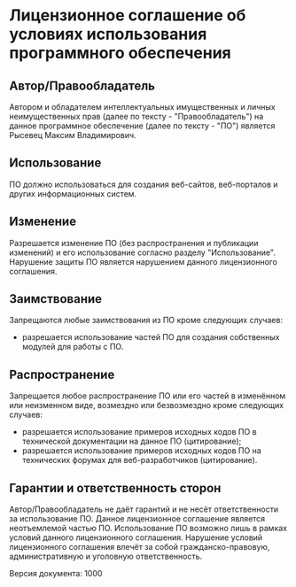 

Лицензионное соглашение об условиях использования программного обеспечения
==========================================================================


Автор/Правообладатель
---------------------------------------------------------------------

Автором и обладателем интеллектуальных имущественных и личных
неимущественных прав (далее по тексту - "Правообладатель")
на данное программное обеспечение (далее по тексту - "ПО")
является Рысевец Максим Владимирович.


Использование
---------------------------------------------------------------------

ПО должно использоваться для создания веб-сайтов,
веб-порталов и других информационных систем.


Изменение
---------------------------------------------------------------------

Разрешается изменение ПО (без распространения и публикации
изменений) и его использование согласно разделу "Использование".
Нарушение защиты ПО является нарушением данного
лицензионного соглашения.


Заимствование
---------------------------------------------------------------------

Запрещаются любые заимствования из ПО кроме следующих случаев:

- разрешается использование частей ПО для создания
  собственных модулей для работы с ПО.


Распространение
---------------------------------------------------------------------

Запрещается любое распространение ПО или его частей
в изменённом или неизменном виде, возмездно или безвозмездно
кроме следующих случаев:

- разрешается использование примеров исходных кодов ПО
  в технической документации на данное ПО (цитирование);
- разрешается использование примеров исходных кодов ПО
  на технических форумах для веб-разработчиков (цитирование).


Гарантии и ответственность сторон
---------------------------------------------------------------------

Автор/Правообладатель не даёт гарантий и не несёт ответственности за использование ПО.
Данное лицензионное соглашение является неотъемлемой частью ПО.
Использование ПО возможно лишь в рамках условий данного лицензионного соглашения.
Нарушение условий лицензионного соглашения влечёт за собой гражданско-правовую,
административную и уголовную ответственность.


Версия документа: 1000

